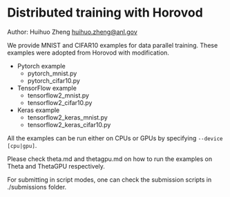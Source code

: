 # Distributed training with Horovod

Author: Huihuo Zheng <huihuo.zheng@anl.gov>

We provide MNIST and CIFAR10 examples for data parallel training. These examples were adopted from Horovod with modification. 

* Pytorch example
  * pytorch_mnist.py
  * pytorch_cifar10.py
* TensorFlow example
  * tensorflow2_mnist.py
  * tensorflow2_cifar10.py
* Keras example
  * tensorflow2_keras_mnist.py
  * tensorflow2_keras_cifar10.py
  
All the examples can be run either on CPUs or GPUs by specifying ```--device [cpu|gpu]```. 

Please check theta.md and thetagpu.md on how to run the examples on Theta and ThetaGPU respectively. 

For submitting in script modes, one can check the submission scripts in ./submissions folder. 
